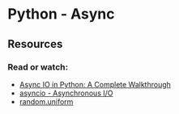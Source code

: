 # Python - Async

## Resources

### Read or watch:

- [Async IO in Python: A Complete Walkthrough](https://intranet.aluswe.com/rltoken/IDv2YZ5p7QHF5SxYZBMGdQ)
- [asyncio - Asynchronous I/O](https://intranet.aluswe.com/rltoken/1neoNd8gRS_mn52IQd5WTQ)
- [random.uniform](https://intranet.aluswe.com/rltoken/XTxPUx9tDxZ51zhIUrSvPw)

